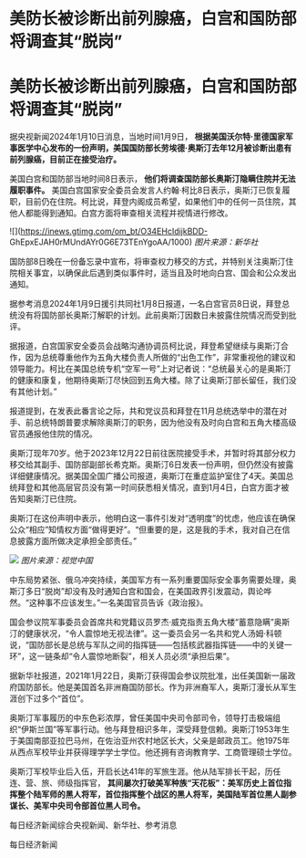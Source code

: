 # 美防长被诊断出前列腺癌，白宫和国防部将调查其“脱岗”

# 美防长被诊断出前列腺癌，白宫和国防部将调查其“脱岗”

据央视新闻2024年1月10日消息，当地时间1月9日，
**根据美国沃尔特·里德国家军事医学中心发布的一份声明，美国国防部长劳埃德·奥斯汀去年12月被诊断出患有前列腺癌，目前正在接受治疗。**

美国白宫和国防部当地时间8日表示， **他们将调查国防部长奥斯汀隐瞒住院并无法履职事件。**
美国白宫国家安全委员会发言人约翰·柯比8日表示，奥斯汀已恢复履职，目前仍在住院。柯比说，拜登内阁成员希望，如果他们中的任何一员住院，其他人都能得到通知。白宫方面将审查相关流程并视情进行修改。

![](https://inews.gtimg.com/om_bt/O34EHcIdijkBDD-
GhEpxEJAH0rMUndAYr0G6E73TEnYgoAA/1000) _图片来源：新华社_

国防部8日晚在一份备忘录中宣布，将审查权力移交的方式，并特别关注奥斯汀住院相关事宜，以确保此后遇到类似事件时，适当且及时地向白宫、国会和公众发出通知。

据参考消息2024年1月9日援引共同社1月8日报道，一名白宫官员8日说，拜登总统没有将国防部长奥斯汀解职的计划。此前奥斯汀因数日未披露住院情况而受到批评。

据报道，白宫国家安全委员会战略沟通协调员柯比说，拜登希望继续与奥斯汀合作，因为总统尊重他作为五角大楼负责人所做的“出色工作”，非常重视他的建议和领导能力。柯比在美国总统专机“空军一号”上对记者说：“总统最关心的是奥斯汀的健康和康复，他期待奥斯汀尽快回到五角大楼。除了让奥斯汀部长留任，我们没有其他计划。”

报道提到，在发表此番言论之际，共和党议员和拜登在11月总统选举中的潜在对手、前总统特朗普要求解除奥斯汀的职务，因为他没有及时向白宫和五角大楼高级官员通报他住院的情况。

奥斯汀现年70岁。他于2023年12月22日前往医院接受手术，并暂时将其部分权力移交给其副手、国防部副部长希克斯。奥斯汀6日发表一份声明，但仍然没有披露详细健康情况。据美国全国广播公司报道，奥斯汀在重症监护室住了4天。美国总统拜登和其他高层官员没有第一时间获悉相关情况，直到1月4日，白宫方面才被告知奥斯汀已住院。

奥斯汀在这份声明中表示，他明白这一事件引发对“透明度”的忧虑，他应该在确保公众“相应”知情权方面“做得更好”。“但重要的是，这是我的手术，我对自己在信息披露方面所做决定承担全部责任。”

![](https://inews.gtimg.com/om_bt/O3hV_RtoixKrOXvcFl7qpYzU3c6lfKeED1xW1yWLfpfHcAA/1000)
_图片来源：视觉中国_

中东局势紧张、俄乌冲突持续，美国军方有一系列重要国际安全事务需要处理，奥斯汀多日“脱岗”却没有及时通知白宫和国会，在美国政界引发震动，舆论哗然。“这种事不应该发生。”一名美国官员告诉《政治报》。

国会参议院军事委员会首席共和党籍议员罗杰·威克指责五角大楼“蓄意隐瞒”奥斯汀的健康状况，“令人震惊地无视法律”。这一委员会另一名共和党人汤姆·科顿说，“国防部长是总统与军队之间的指挥链——包括核武器指挥链——中的关键一环”，这一链条却“令人震惊地断裂”，相关人员必须“承担后果”。

据新华社报道，2021年1月22日，奥斯汀获得国会参议院批准，出任美国新一届政府国防部长。他是美国首名非洲裔国防部长。作为非洲裔军人，奥斯汀漫长从军生涯创下过多个“首位”。

奥斯汀军事履历的中东色彩浓厚，曾任美国中央司令部司令，领导打击极端组织“伊斯兰国”等军事行动。他与拜登相识多年，深受拜登信赖。奥斯汀1953年生于美国南部亚拉巴马州，在佐治亚州农村地区长大，父亲是邮政员工。他1975年从西点军校毕业并获得理学学士学位。他还拥有咨询教育学、工商管理硕士学位。

奥斯汀军校毕业后入伍，开启长达41年的军旅生涯。他从陆军排长干起，历任连、营、旅、师级指挥官，
**其间屡次打破美军种族“天花板”：美军历史上首位指挥整个陆军师的黑人将军，首位指挥整个战区的黑人将军，美国陆军首位黑人副参谋长、美军中央司令部首位黑人司令。**

每日经济新闻综合央视新闻、新华社、参考消息

每日经济新闻

